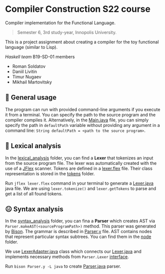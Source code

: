 # Compiler Construction S22 course
Compiler implementation for the Functional Language.
> Semester 6, 3rd study-year, Innopolis University.

This is a project assignment about creating a compiler for the toy functional language (similar to Lisp).

*Haskell team* B19-SD-01 members
- Roman Soldatov 
- Daniil Livitin	
- Timur Nugaev	
- Mikhail Martovitsky


## 📌 General usage
The program can run with provided command-line arguments if you execute it from a terminal. You can specify the path to the source program and the compiler compiles it. Alternatively, in the [Main.java](/src/main/java/Main.java) file, you can simply specify the path in `defaultPath` variable without providing any argument in a command line: `String defaultPath = <path to the source program>`.

## 🙂 Lexical analysis
In the [lexical_analysis](/src/main/java/lexical_analysis) folder, you can find a **Lexer** that tokenizes an input from the source program file. The lexer was automatically created with the use of a [JFlex](https://jflex.de) scanner. Tokens are defined in a [lexer.flex](/src/main/java/lexical_analysis/lexer.flex) file. Their class representation is stored in the [tokens](/src/main/java/lexical_analysis/tokens) folder.

Run `jflex lexer.flex` command in your terminal to generate a [Lexer.java](/src/main/java/lexical_analysis/Lexer.java) java file. We are using `lexer.tokenize()` and `lexer.getTokens` to parse and get a list of all found tokens.

## 😐 Syntax analysis
In the [syntax_analysis](/src/main/java/syntax_analysis) folder, you can fina a **Parser** which creates AST via `Parser.makeAST(<sourceProgramPath>)` method. This parser was generated by [Bison](https://www.gnu.org/software/bison/). The grammar is described in [Parser.y](/src/main/java/syntax_analysis/Parser.y) file. AST contains nodes that represent particular syntax subtrees. You can find them in the [node](/src/main/java/syntax_analysis/node) folder.

We use [LexerAdapter.java](/src/main/java/syntax_analysis/LexerAdapter.java) class which connects our [Lexer.java](/src/main/java/lexical_analysis/Lexer.java) and implements necessary methods from `Parser.Lexer` [interface](https://www.gnu.org/software/bison/manual/bison.html#Java-Parser-Interface).

Run `bison Parser.y -L java` to create [Parser.java](/src/main/java/syntax_analysis/Parser.java) parser.
